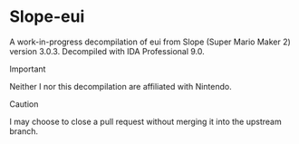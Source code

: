 # Slope-eui

A work-in-progress decompilation of eui from Slope (Super Mario Maker 2) version 3.0.3.  Decompiled with IDA Professional 9.0.

> [!IMPORTANT]
> Neither I nor this decompilation are affiliated with Nintendo.

> [!CAUTION]
> I may choose to close a pull request without merging it into the upstream branch.
